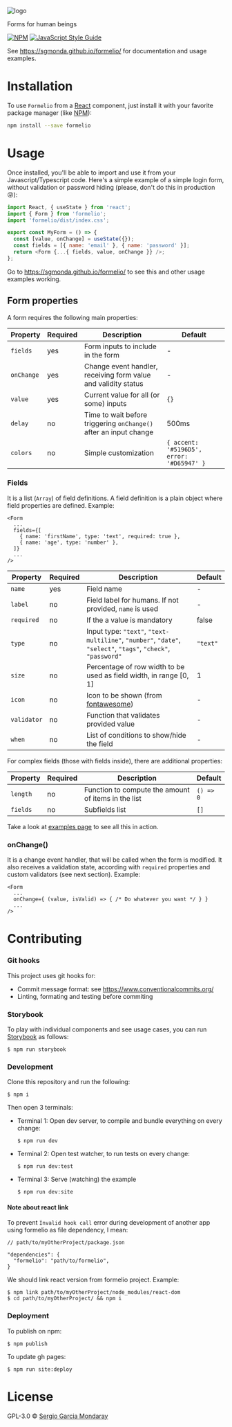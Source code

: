 ![logo](https://user-images.githubusercontent.com/675812/123748412-75fa8f80-d8b4-11eb-98e5-30b491fe822b.png)

Forms for human beings

[![NPM](https://img.shields.io/npm/v/formelio.svg)](https://www.npmjs.com/package/formelio) [![JavaScript Style Guide](https://img.shields.io/badge/code_style-standard-brightgreen.svg)](https://standardjs.com)

See https://sgmonda.github.io/formelio/ for documentation and usage examples.

# Installation

To use `Formelio` from a [React](https://reactjs.org) component, just install it with your favorite package manager (like [NPM](https://www.npmjs.com)):

```bash
npm install --save formelio
```

# Usage

Once installed, you'll be able to import and use it from your Javascript/Typescript code. Here's a simple example of a simple login form, without validation or password hiding (please, don't do this in production 😜):

```javascript
import React, { useState } from 'react';
import { Form } from 'formelio';
import 'formelio/dist/index.css';

export const MyForm = () => {
  const [value, onChange] = useState({});
  const fields = [{ name: 'email' }, { name: 'password' }];
  return <Form {...{ fields, value, onChange }} />;
};
```

Go to https://sgmonda.github.io/formelio/ to see this and other usage examples working.

## Form properties

A form requires the following main properties:

| Property   | Required | Description                                                       | Default                                   |
| ---------- | -------- | ----------------------------------------------------------------- | ----------------------------------------- |
| `fields`   | yes      | Form inputs to include in the form                                | -                                         |
| `onChange` | yes      | Change event handler, receiving form value and validity status    | -                                         |
| `value`    | yes      | Current value for all (or some) inputs                            | `{}`                                      |
| `delay`    | no       | Time to wait before triggering `onChange()` after an input change | 500ms                                     |
| `colors`   | no       | Simple customization                                              | `{ accent: '#5196D5', error: '#D65947' }` |

### Fields

It is a list (`Array`) of field definitions. A field definition is a plain object where field properties are defined. Example:

```
<Form
  ...
  fields={[
    { name: 'firstName', type: 'text', required: true },
    { name: 'age', type: 'number' },
  ]}
  ...
/>
```

| Property    | Required | Description                                                                                                   | Default  |
| ----------- | -------- | ------------------------------------------------------------------------------------------------------------- | -------- |
| `name`      | yes      | Field name                                                                                                    | -        |
| `label`     | no       | Field label for humans. If not provided, `name` is used                                                       | -        |
| `required`  | no       | If the a value is mandatory                                                                                   | false    |
| `type`      | no       | Input type: `"text"`, `"text-multiline"`, `"number"`, `"date"`, `"select"`, `"tags"`, `"check"`, `"password"` | `"text"` |
| `size`      | no       | Percentage of row width to be used as field width, in range [0, 1]                                            | 1        |
| `icon`      | no       | Icon to be shown (from [fontawesome](https://fontawesome.com/icons))                                          | -        |
| `validator` | no       | Function that validates provided value                                                                        | -        |
| `when`      | no       | List of conditions to show/hide the field                                                                     | -        |

For complex fields (those with fields inside), there are additional properties:

| Property | Required | Description                                         | Default   |
| -------- | -------- | --------------------------------------------------- | --------- |
| `length` | no       | Function to compute the amount of items in the list | `() => 0` |
| `fields` | no       | Subfields list                                      | `[]`      |

Take a look at [examples page](https://sgmonda.com/formelio) to see all this in action.

### onChange()

It is a change event handler, that will be called when the form is modified. It also receives a validation state, according with `required` properties and custom validators (see next section). Example:

```
<Form
  ...
  onChange={ (value, isValid) => { /* Do whatever you want */ } }
  ...
/>
```

# Contributing

### Git hooks

This project uses git hooks for:

- Commit message format: see https://www.conventionalcommits.org/
- Linting, formating and testing before commiting

### Storybook

To play with individual components and see usage cases, you can run [Storybook](https://storybook.js.org) as follows:

```
$ npm run storybook
```

### Development

Clone this repository and run the following:

```
$ npm i
```

Then open 3 terminals:

- Terminal 1: Open dev server, to compile and bundle everything on every change:

  ```
  $ npm run dev
  ```

- Terminal 2: Open test watcher, to run tests on every change:

  ```
  $ npm run dev:test
  ```

- Terminal 3: Serve (watching) the example

  ```
  $ npm run dev:site
  ```

#### Note about react link

To prevent `Invalid hook call` error during development of another app using formelio as file dependency, I mean:

```
// path/to/myOtherProject/package.json

"dependencies": {
  "formelio": "path/to/formelio",
}
```

We should link react version from formelio project. Example:

```
$ npm link path/to/myOtherProject/node_modules/react-dom
$ cd path/to/myOtherProject/ && npm i
```

### Deployment

To publish on npm:

```
$ npm publish
```

To update gh pages:

```
$ npm run site:deploy
```

# License

GPL-3.0 © [Sergio Garcia Mondaray](https://sgmonda.com)

